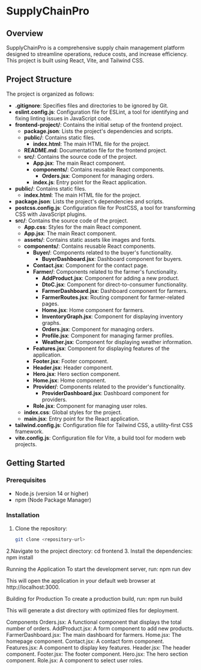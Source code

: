 # SupplyChainPro

## Overview
SupplyChainPro is a comprehensive supply chain management platform designed to streamline operations, reduce costs, and increase efficiency. This project is built using React, Vite, and Tailwind CSS.

## Project Structure

The project is organized as follows:

- **.gitignore**: Specifies files and directories to be ignored by Git.
- **eslint.config.js**: Configuration file for ESLint, a tool for identifying and fixing linting issues in JavaScript code.
- **frontend-project/**: Contains the initial setup of the frontend project.
    - **package.json**: Lists the project's dependencies and scripts.
    - **public/**: Contains static files.
        - **index.html**: The main HTML file for the project.
    - **README.md**: Documentation file for the frontend project.
    - **src/**: Contains the source code of the project.
        - **App.jsx**: The main React component.
        - **components/**: Contains reusable React components.
            - **Orders.jsx**: Component for managing orders.
        - **index.js**: Entry point for the React application.
- **public/**: Contains static files.
    - **index.html**: The main HTML file for the project.
- **package.json**: Lists the project's dependencies and scripts.
- **postcss.config.js**: Configuration file for PostCSS, a tool for transforming CSS with JavaScript plugins.
- **src/**: Contains the source code of the project.
    - **App.css**: Styles for the main React component.
    - **App.jsx**: The main React component.
    - **assets/**: Contains static assets like images and fonts.
    - **components/**: Contains reusable React components.
        - **Buyer/**: Components related to the buyer's functionality.
            - **BuyerDashboard.jsx**: Dashboard component for buyers.
        - **Contact.jsx**: Component for the contact page.
        - **Farmer/**: Components related to the farmer's functionality.
            - **AddProduct.jsx**: Component for adding a new product.
            - **DtoC.jsx**: Component for direct-to-consumer functionality.
            - **FarmerDashboard.jsx**: Dashboard component for farmers.
            - **FarmerRoutes.jsx**: Routing component for farmer-related pages.
            - **Home.jsx**: Home component for farmers.
            - **InventoryGraph.jsx**: Component for displaying inventory graphs.
            - **Orders.jsx**: Component for managing orders.
            - **Profile.jsx**: Component for managing farmer profiles.
            - **Weather.jsx**: Component for displaying weather information.
        - **Features.jsx**: Component for displaying features of the application.
        - **Footer.jsx**: Footer component.
        - **Header.jsx**: Header component.
        - **Hero.jsx**: Hero section component.
        - **Home.jsx**: Home component.
        - **Provider/**: Components related to the provider's functionality.
            - **ProviderDashboard.jsx**: Dashboard component for providers.
        - **Role.jsx**: Component for managing user roles.
    - **index.css**: Global styles for the project.
    - **main.jsx**: Entry point for the React application.
- **tailwind.config.js**: Configuration file for Tailwind CSS, a utility-first CSS framework.
- **vite.config.js**: Configuration file for Vite, a build tool for modern web projects.

## Getting Started

### Prerequisites
- Node.js (version 14 or higher)
- npm (Node Package Manager)

### Installation
1. Clone the repository:
   ```sh
   git clone <repository-url>

2.Navigate to the project directory:
        cd frontend
3. Install the dependencies:
    npm install

Running the Application
To start the development server, run:
npm run dev

This will open the application in your default web browser at http://localhost:3000.

Building for Production
To create a production build, run:
npm run build

This will generate a dist directory with optimized files for deployment.

Components
Orders.jsx: A functional component that displays the total number of orders.
AddProduct.jsx: A form component to add new products.
FarmerDashboard.jsx: The main dashboard for farmers.
Home.jsx: The homepage component.
Contact.jsx: A contact form component.
Features.jsx: A component to display key features.
Header.jsx: The header component.
Footer.jsx: The footer component.
Hero.jsx: The hero section component.
Role.jsx: A component to select user roles.